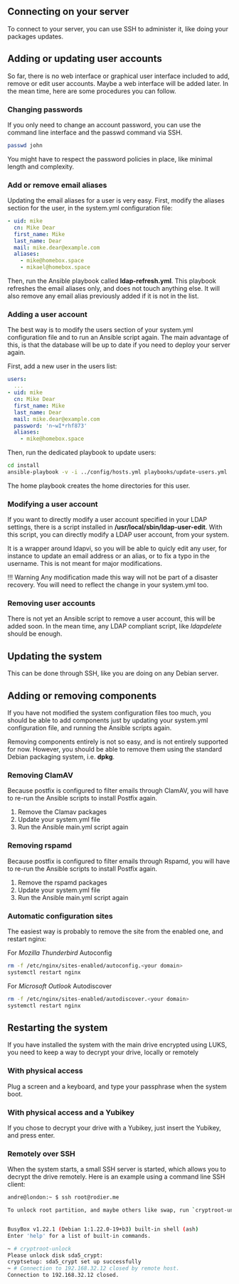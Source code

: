 ## Connecting on your server

To connect to your server, you can use SSH to administer it, like doing your packages updates.

## Adding or updating user accounts

So far, there is no web interface or graphical user interface included to add, remove or edit user accounts. Maybe a web
interface will be added later. In the mean time, here are some procedures you can follow.

### Changing passwords

If you only need to change an account password, you can use the command line interface and the passwd command via SSH.

```sh
passwd john
```

You might have to respect the password policies in place, like minimal length and complexity.

### Add or remove email aliases

Updating the email aliases for a user is very easy. First, modify the aliases section for the user, in the system.yml
configuration file:

```yaml hl_lines="7 8 9"
- uid: mike
  cn: Mike Dear
  first_name: Mike
  last_name: Dear
  mail: mike.dear@example.com
  aliases:
    - mike@homebox.space
    - mikael@homebox.space
```

Then, run the Ansible playbook called __ldap-refresh.yml__. This playbook refreshes the email aliases only, and does not
touch anything else. It will also remove any email alias previously added if it is not in the list.

### Adding a user account

The best way is to modify the users section of your system.yml configuration file and to run an Ansible script again.
The main advantage of this, is that the database will be up to date if you need to deploy your server again.

First, add a new user in the users list:

```yaml
users:
  ...
- uid: mike
  cn: Mike Dear
  first_name: Mike
  last_name: Dear
  mail: mike.dear@example.com
  password: 'n~wI*rhf873'
  aliases:
    - mike@homebox.space
```

Then, run the dedicated playbook to update users:

```sh
cd install
ansible-playbook -v -i ../config/hosts.yml playbooks/update-users.yml
```

The home playbook creates the home directories for this user.

### Modifying a user account

If you want to directly modify a user account specified in your LDAP settings, there is a script installed in
__/usr/local/sbin/ldap-user-edit__. With this script, you can directly modify a LDAP user account, from your system.

It is a wrapper around ldapvi, so you will be able to quicly edit any user, for instance to update an email address or
an alias, or to fix a typo in the username. This is not meant for major modifications.

!!! Warning
    Any modification made this way will not be part of a disaster recovery. You will need to reflect the change in your
    system.yml too.

### Removing user accounts

There is not yet an Ansible script to remove a user account, this will be added soon. In the mean time, any LDAP
compliant script, like _ldapdelete_ should be enough.

## Updating the system

This can be done through SSH, like you are doing on any Debian server.

## Adding or removing components

If you have not modified the system configuration files too much, you should be able to add components just by updating
your system.yml configuration file, and running the Ansible scripts again.

Removing components entirely is not so easy, and is not entirely supported for now. However, you should be able to
remove them using the standard Debian packaging system, i.e. __dpkg__.

### Removing ClamAV

Because postfix is configured to filter emails through ClamAV, you will have to re-run the
Ansible scripts to install Postfix again.

1. Remove the Clamav packages
2. Update your system.yml file
3. Run the Ansible main.yml script again

### Removing rspamd

Because postfix is configured to filter emails through Rspamd, you will have to re-run the
Ansible scripts to install Postfix again.

1. Remove the rspamd packages
2. Update your system.yml file
3. Run the Ansible main.yml script again

### Automatic configuration sites

The easiest way is probably to remove the site from the enabled one, and restart nginx:

For _Mozilla Thunderbird_ Autoconfig

```sh
rm -f /etc/nginx/sites-enabled/autoconfig.<your domain>
systemctl restart nginx
```

For _Microsoft Outlook_ Autodiscover

```sh
rm -f /etc/nginx/sites-enabled/autodiscover.<your domain>
systemctl restart nginx
```

## Restarting the system

If you have installed the system with the main drive encrypted using LUKS, you need to keep a way to decrypt your drive,
locally or remotely

### With physical access

Plug a screen and a keyboard, and type your passphrase when the system boot.

### With physical access and a Yubikey

If you chose to decrypt your drive with a Yubikey, just insert the Yubikey, and press enter.

### Remotely over SSH

When the system starts, a small SSH server is started, which allows you to decrypt the drive remotely.
Here is an example using a command line SSH client:

```sh
andre@london:~ $ ssh root@rodier.me

To unlock root partition, and maybe others like swap, run `cryptroot-unlock`


BusyBox v1.22.1 (Debian 1:1.22.0-19+b3) built-in shell (ash)
Enter 'help' for a list of built-in commands.

~ # cryptroot-unlock
Please unlock disk sda5_crypt:
cryptsetup: sda5_crypt set up successfully
~ # Connection to 192.168.32.12 closed by remote host.
Connection to 192.168.32.12 closed.
```
